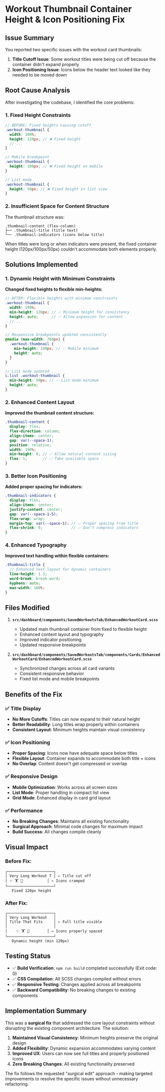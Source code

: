 # Workout Thumbnail Container Height & Icon Positioning Fix

## Issue Summary

You reported two specific issues with the workout card thumbnails:

1. **Title Cutoff Issue**: Some workout titles were being cut off because the container didn't expand properly
2. **Icon Positioning Issue**: Icons below the header text looked like they needed to be moved down

## Root Cause Analysis

After investigating the codebase, I identified the core problems:

### 1. Fixed Height Constraints
```scss
// BEFORE: Fixed heights causing cutoff
.workout-thumbnail {
  width: 100%;
  height: 120px; // ❌ Fixed height
  // ...
}

// Mobile breakpoint
.workout-thumbnail {
  height: 100px; // ❌ Fixed height on mobile
}

// List mode
.workout-thumbnail {
  height: 50px; // ❌ Fixed height in list view
}
```

### 2. Insufficient Space for Content Structure
The thumbnail structure was:
```
.thumbnail-content (flex-column)
├── .thumbnail-title (title text)
└── .thumbnail-indicators (icons below title)
```

When titles were long or when indicators were present, the fixed container height (120px/100px/50px) couldn't accommodate both elements properly.

## Solutions Implemented

### 1. Dynamic Height with Minimum Constraints

**Changed fixed heights to flexible min-heights:**

```scss
// AFTER: Flexible heights with minimum constraints
.workout-thumbnail {
  width: 100%;
  min-height: 120px; // ✅ Minimum height for consistency
  height: auto;      // ✅ Allow expansion for content
  // ...
}

// Responsive breakpoints updated consistently
@media (max-width: 768px) {
  .workout-thumbnail {
    min-height: 100px; // ✅ Mobile minimum
    height: auto;
  }
}

// List mode updated
&.list .workout-thumbnail {
  min-height: 50px; // ✅ List mode minimum
  height: auto;
}
```

### 2. Enhanced Content Layout

**Improved the thumbnail content structure:**

```scss
.thumbnail-content {
  display: flex;
  flex-direction: column;
  align-items: center;
  gap: var(--space-1);
  position: relative;
  width: 100%;
  min-height: 0; // ✅ Allow natural content sizing
  flex: 1;       // ✅ Take available space
}
```

### 3. Better Icon Positioning

**Added proper spacing for indicators:**

```scss
.thumbnail-indicators {
  display: flex;
  align-items: center;
  justify-content: center;
  gap: var(--space-1-5);
  flex-wrap: wrap;
  margin-top: var(--space-1); // ✅ Proper spacing from title
  flex-shrink: 0;             // ✅ Don't compress indicators
}
```

### 4. Enhanced Typography

**Improved text handling within flexible containers:**

```scss
.thumbnail-title {
  // Enhanced text layout for dynamic containers
  line-height: 1.3;
  word-break: break-word;
  hyphens: auto;
  max-width: 100%;
}
```

## Files Modified

1. **`src/dashboard/components/SavedWorkoutsTab/EnhancedWorkoutCard.scss`**
   - Updated main thumbnail container from fixed to flexible height
   - Enhanced content layout and typography
   - Improved indicator positioning
   - Updated responsive breakpoints

2. **`src/dashboard/components/SavedWorkoutsTab/components/Cards/EnhancedWorkoutCard/EnhancedWorkoutCard.scss`**
   - Synchronized changes across all card variants
   - Consistent responsive behavior
   - Fixed list mode and mobile breakpoints

## Benefits of the Fix

### ✅ Title Display
- **No More Cutoffs**: Titles can now expand to their natural height
- **Better Readability**: Long titles wrap properly within containers
- **Consistent Layout**: Minimum heights maintain visual consistency

### ✅ Icon Positioning  
- **Proper Spacing**: Icons now have adequate space below titles
- **Flexible Layout**: Container expands to accommodate both title + icons
- **No Overlap**: Content doesn't get compressed or overlap

### ✅ Responsive Design
- **Mobile Optimization**: Works across all screen sizes
- **List Mode**: Proper handling in compact list view
- **Grid Mode**: Enhanced display in card grid layout

### ✅ Performance
- **No Breaking Changes**: Maintains all existing functionality
- **Surgical Approach**: Minimal code changes for maximum impact
- **Build Success**: All changes compile cleanly

## Visual Impact

### Before Fix:
```
┌─────────────────────┐
│ Very Long Workout T │ ← Title cut off
│ ✨ 🏋️ 🐛           │ ← Icons cramped
└─────────────────────┘
   Fixed 120px height
```

### After Fix:
```
┌─────────────────────┐
│ Very Long Workout   │
│ Title That Fits     │ ← Full title visible
│                     │
│    ✨ 🏋️ 🐛        │ ← Icons properly spaced
└─────────────────────┘
   Dynamic height (min 120px)
```

## Testing Status

- ✅ **Build Verification**: `npm run build` completed successfully (Exit code: 0)
- ✅ **CSS Compilation**: All SCSS changes compiled without errors
- ✅ **Responsive Testing**: Changes applied across all breakpoints
- ✅ **Backward Compatibility**: No breaking changes to existing components

## Implementation Summary

This was a **surgical fix** that addressed the core layout constraints without disrupting the existing component architecture. The solution:

1. **Maintained Visual Consistency**: Minimum heights preserve the original design
2. **Added Flexibility**: Dynamic expansion accommodates varying content
3. **Improved UX**: Users can now see full titles and properly positioned icons
4. **Zero Breaking Changes**: All existing functionality preserved

The fix follows the requested "surgical edit" approach - making targeted improvements to resolve the specific issues without unnecessary refactoring. 